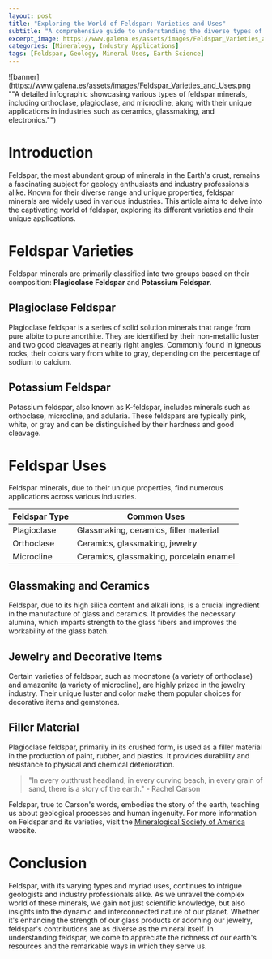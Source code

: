 ```yaml
---
layout: post
title: "Exploring the World of Feldspar: Varieties and Uses"
subtitle: "A comprehensive guide to understanding the diverse types of feldspar and their unique applications."
excerpt_image: https://www.galena.es/assets/images/Feldspar_Varieties_and_Uses.png
categories: [Mineralogy, Industry Applications]
tags: [Feldspar, Geology, Mineral Uses, Earth Science]
---
```


![banner](https://www.galena.es/assets/images/Feldspar_Varieties_and_Uses.png ""A detailed infographic showcasing various types of feldspar minerals, including orthoclase, plagioclase, and microcline, along with their unique applications in industries such as ceramics, glassmaking, and electronics."")

# Introduction

Feldspar, the most abundant group of minerals in the Earth's crust, remains a fascinating subject for geology enthusiasts and industry professionals alike. Known for their diverse range and unique properties, feldspar minerals are widely used in various industries. This article aims to delve into the captivating world of feldspar, exploring its different varieties and their unique applications.

# Feldspar Varieties

Feldspar minerals are primarily classified into two groups based on their composition: **Plagioclase Feldspar** and **Potassium Feldspar**.

## Plagioclase Feldspar

Plagioclase feldspar is a series of solid solution minerals that range from pure albite to pure anorthite. They are identified by their non-metallic luster and two good cleavages at nearly right angles. Commonly found in igneous rocks, their colors vary from white to gray, depending on the percentage of sodium to calcium.

## Potassium Feldspar

Potassium feldspar, also known as K-feldspar, includes minerals such as orthoclase, microcline, and adularia. These feldspars are typically pink, white, or gray and can be distinguished by their hardness and good cleavage.

# Feldspar Uses

Feldspar minerals, due to their unique properties, find numerous applications across various industries.

| Feldspar Type | Common Uses |
|---|---|
|Plagioclase| Glassmaking, ceramics, filler material |
|Orthoclase| Ceramics, glassmaking, jewelry |
|Microcline| Ceramics, glassmaking, porcelain enamel |

## Glassmaking and Ceramics

Feldspar, due to its high silica content and alkali ions, is a crucial ingredient in the manufacture of glass and ceramics. It provides the necessary alumina, which imparts strength to the glass fibers and improves the workability of the glass batch.

## Jewelry and Decorative Items

Certain varieties of feldspar, such as moonstone (a variety of orthoclase) and amazonite (a variety of microcline), are highly prized in the jewelry industry. Their unique luster and color make them popular choices for decorative items and gemstones.

## Filler Material

Plagioclase feldspar, primarily in its crushed form, is used as a filler material in the production of paint, rubber, and plastics. It provides durability and resistance to physical and chemical deterioration.

> "In every outthrust headland, in every curving beach, in every grain of sand, there is a story of the earth." - Rachel Carson

Feldspar, true to Carson's words, embodies the story of the earth, teaching us about geological processes and human ingenuity. For more information on Feldspar and its varieties, visit the [Mineralogical Society of America](http://www.minsocam.org/) website.

# Conclusion

Feldspar, with its varying types and myriad uses, continues to intrigue geologists and industry professionals alike. As we unravel the complex world of these minerals, we gain not just scientific knowledge, but also insights into the dynamic and interconnected nature of our planet. Whether it's enhancing the strength of our glass products or adorning our jewelry, feldspar's contributions are as diverse as the mineral itself. In understanding feldspar, we come to appreciate the richness of our earth's resources and the remarkable ways in which they serve us.